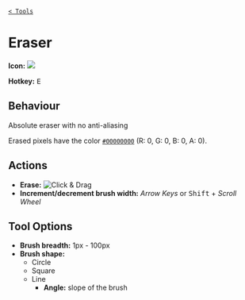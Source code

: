 [`< Tools`](./tools.md)

# Eraser

**Icon:** ![](https://raw.githubusercontent.com/stipple-effect/stipple-effect/master/res/icons/eraser.png)

**Hotkey:** <kbd>E</kbd>

## Behaviour

Absolute eraser with no anti-aliasing

Erased pixels have the color [`#00000000`](./color.md#rgba) (R: 0, G: 0, B: 0, A: 0).

## Actions

* **Erase:** ![Click & Drag](./assets/ui/click-drag.gif "Click & Drag")
* **Increment/decrement brush width:** *Arrow Keys* or <kbd>Shift</kbd> + *Scroll Wheel*

## Tool Options

* **Brush breadth:** 1px - 100px
* **Brush shape:**
  * Circle
  * Square
  * Line
    * **Angle:** slope of the brush
